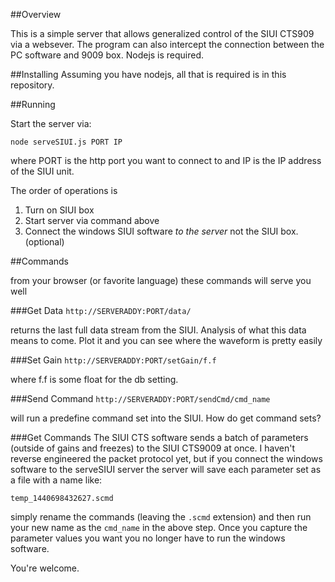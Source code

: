 ##Overview

This is a simple server that allows generalized control of the SIUI CTS909 via a websever.  The program can also intercept the connection between the PC software and 9009 box.  Nodejs is required.

##Installing
Assuming you have nodejs, all that is required is in this repository.  

##Running

Start the server via:

`node serveSIUI.js PORT IP`  

where PORT is the http port you want to connect to and IP is the IP address of the SIUI unit.  

The order of operations is

1. Turn on SIUI box
2. Start server via command above
3. Connect the windows SIUI software _to the server_ not the SIUI box. (optional)

##Commands

from your browser (or favorite language) these commands will serve you well

###Get Data
`http://SERVERADDY:PORT/data/`

returns the last full data stream from the SIUI.  Analysis of what this data means to come.  Plot it and you can see where the waveform is pretty easily

###Set Gain
`http://SERVERADDY:PORT/setGain/f.f`

where f.f is some float for the db setting.

###Send Command
`http://SERVERADDY:PORT/sendCmd/cmd_name`

will run a predefine command set into the SIUI.  How do get command sets?

###Get Commands
The SIUI CTS software sends a batch of parameters (outside of gains and freezes) to the SIUI CTS9009 at once.  I haven't reverse engineered the packet protocol yet, but if you connect the windows software to the serveSIUI server the server will save each parameter set as a file with a name like:

`temp_1440698432627.scmd` 

simply rename the commands (leaving the `.scmd` extension) and then run your new name as the `cmd_name` in the above step.  Once you capture the parameter values you want you no longer have to run the windows software.  

You're welcome.
